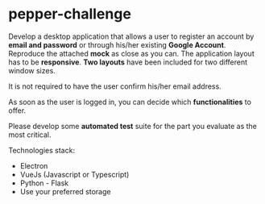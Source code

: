 # pepper-challenge

Develop a desktop application that allows a user to register an account by **email and password** or through his/her existing **Google Account**. Reproduce the attached **mock** as close as you can. The application layout has to be **responsive**. **Two layouts** have been included for two different window sizes.

It is not required to have the user confirm his/her email address.

As soon as the user is logged in, you can decide which **functionalities** to offer.

Please develop some **automated test** suite for the part you evaluate as the most critical.

Technologies stack:

- Electron
- VueJs (Javascript or Typescript)
- Python - Flask
- Use your preferred storage
